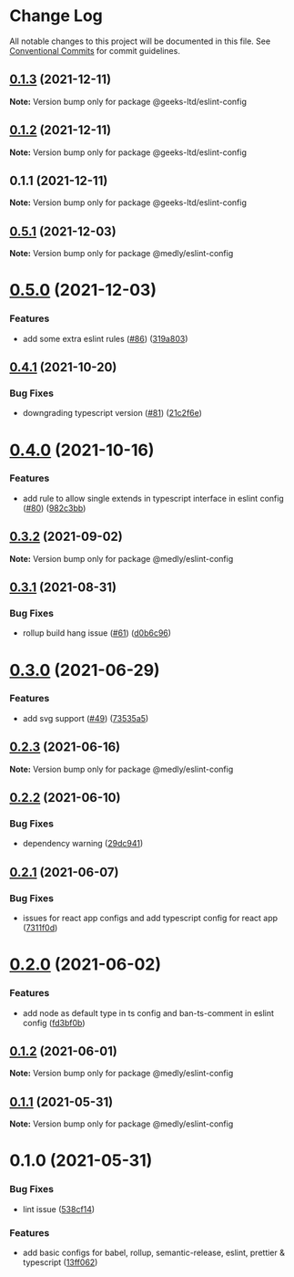 # Change Log

All notable changes to this project will be documented in this file.
See [Conventional Commits](https://conventionalcommits.org) for commit guidelines.

## [0.1.3](https://github.com/atir-naveed-geeksltd/react-config/compare/@geeks-ltd/eslint-config@0.1.2...@geeks-ltd/eslint-config@0.1.3) (2021-12-11)

**Note:** Version bump only for package @geeks-ltd/eslint-config





## [0.1.2](https://github.com/atir-naveed-geeksltd/react-config/compare/@geeks-ltd/eslint-config@0.1.1...@geeks-ltd/eslint-config@0.1.2) (2021-12-11)

**Note:** Version bump only for package @geeks-ltd/eslint-config





## 0.1.1 (2021-12-11)

**Note:** Version bump only for package @geeks-ltd/eslint-config






## [0.5.1](https://github.com/medly/configs/compare/@medly/eslint-config@0.5.0...@medly/eslint-config@0.5.1) (2021-12-03)

**Note:** Version bump only for package @medly/eslint-config





# [0.5.0](https://github.com/medly/configs/compare/@medly/eslint-config@0.4.1...@medly/eslint-config@0.5.0) (2021-12-03)


### Features

* add some extra eslint rules ([#86](https://github.com/medly/configs/issues/86)) ([319a803](https://github.com/medly/configs/commit/319a8033319c8b63634659363de0f8eb473b92fc))





## [0.4.1](https://github.com/medly/configs/compare/@medly/eslint-config@0.4.0...@medly/eslint-config@0.4.1) (2021-10-20)


### Bug Fixes

* downgrading typescript version ([#81](https://github.com/medly/configs/issues/81)) ([21c2f6e](https://github.com/medly/configs/commit/21c2f6e646032a46b1c8546cf10156c836cea5f6))





# [0.4.0](https://github.com/medly/configs/compare/@medly/eslint-config@0.3.2...@medly/eslint-config@0.4.0) (2021-10-16)


### Features

* add rule to allow single extends in typescript interface in eslint config ([#80](https://github.com/medly/configs/issues/80)) ([982c3bb](https://github.com/medly/configs/commit/982c3bbf467a974740f4265e2de014168ce49f41))





## [0.3.2](https://github.com/medly/configs/compare/@medly/eslint-config@0.3.1...@medly/eslint-config@0.3.2) (2021-09-02)

**Note:** Version bump only for package @medly/eslint-config





## [0.3.1](https://github.com/medly/configs/compare/@medly/eslint-config@0.3.0...@medly/eslint-config@0.3.1) (2021-08-31)


### Bug Fixes

* rollup build hang issue ([#61](https://github.com/medly/configs/issues/61)) ([d0b6c96](https://github.com/medly/configs/commit/d0b6c968396f5c293839b6aabf780ccffbd45cab))





# [0.3.0](https://github.com/medly/configs/compare/@medly/eslint-config@0.2.3...@medly/eslint-config@0.3.0) (2021-06-29)


### Features

* add svg support ([#49](https://github.com/medly/configs/issues/49)) ([73535a5](https://github.com/medly/configs/commit/73535a57bcbadf9da59be2dde76efab74d7f02db))





## [0.2.3](https://github.com/medly/configs/compare/@medly/eslint-config@0.2.2...@medly/eslint-config@0.2.3) (2021-06-16)

**Note:** Version bump only for package @medly/eslint-config





## [0.2.2](https://github.com/medly/configs/compare/@medly/eslint-config@0.2.1...@medly/eslint-config@0.2.2) (2021-06-10)


### Bug Fixes

* dependency warning ([29dc941](https://github.com/medly/configs/commit/29dc9416844032c6d3680fdbecaa3054af4f31f5))





## [0.2.1](https://github.com/medly/configs/compare/@medly/eslint-config@0.2.0...@medly/eslint-config@0.2.1) (2021-06-07)


### Bug Fixes

* issues for react app configs and add typescript config for react app ([7311f0d](https://github.com/medly/configs/commit/7311f0d210dfd264757b97375e504cc6c097074b))





# [0.2.0](https://github.com/medly/configs/compare/@medly/eslint-config@0.1.2...@medly/eslint-config@0.2.0) (2021-06-02)


### Features

* add node as default type in ts config and ban-ts-comment in eslint config ([fd3bf0b](https://github.com/medly/configs/commit/fd3bf0b9dbc71e4bc9bbe7e1e4cdff13e3371bb3))





## [0.1.2](https://github.com/medly/configs/compare/@medly/eslint-config@0.1.1...@medly/eslint-config@0.1.2) (2021-06-01)

**Note:** Version bump only for package @medly/eslint-config





## [0.1.1](https://github.com/medly/configs/compare/@medly/eslint-config@0.1.0...@medly/eslint-config@0.1.1) (2021-05-31)

**Note:** Version bump only for package @medly/eslint-config





# 0.1.0 (2021-05-31)


### Bug Fixes

* lint issue ([538cf14](https://github.com/medly/configs/commit/538cf1405ec1c76de412ed3378809afdbc28c45e))


### Features

* add basic configs for babel, rollup, semantic-release, eslint, prettier & typescript ([13ff062](https://github.com/medly/configs/commit/13ff0623177c58378914d01031328d71504653af))
